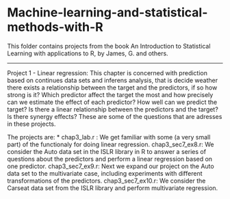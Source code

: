 # Machine-learning-and-statistical-methods-with-R


This folder contains projects from the book An Introduction to Statistical Learning with applications to R, by James, G. and others. 


********************************
Project 1 - Linear regression: This chapter is concerned with prediction based on continues data sets and inferens analysis, that is decide weather there exists a relationship between the target and the predictors,
if so how strong is it? Which predictor affect the target the most and how precisely can we estimate the effect of each predictor? How well can we predict the target? Is there a linear relationship between the predictors and the target? Is there synergy effects? These are some of the questions that are adresses in these projects. 

The projects are: *
chap3_lab.r : We get familiar with some (a very small part) of the functionaly for doing linear regression. 
chap3_sec7_ex8.r: We consider the Auto data set in the ISLR library in R to answer a series of questions about the predictors and perform a linear regression based on one predictor. 
chap3_sec7_ex9.r: Next we expand our project on the Auto data set to the multivariate case, including experiments with different transformations of the predictors. 
chap3_sec7_ex10.r: We consider the Carseat data set from the ISLR library and perform multivariate regression. 









